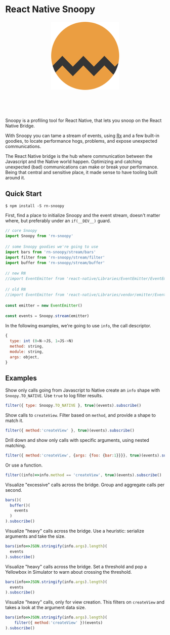 # React Native Snoopy

<h3 align="center">
  <img src="media/snoopy.png" alt="Snoopy" width="215px"/>
  <br/>
  <br/>
</h3>
<br/>
<br/>


Snoopy is a profiling tool for React Native, that lets you snoop on the React Native Bridge. 

With Snoopy you can tame a stream of events, using
[Rx](https://github.com/Reactive-Extensions/RxJS) and a few built-in goodies,
to locate performance hogs, problems, and expose unexpected communications.


The React Native bridge is the hub where communication between the Javascript
and the Native world happen. Optimizing and catching unexpected (bad)
communications can make or break your performance. Being that central and
sensitive place, it made sense to have tooling built around it.



## Quick Start

```
$ npm install -S rn-snoopy
```

First, find a place to initialize Snoopy and the event stream, doesn't matter where, but
preferably under an `if(__DEV__)` guard.

```javascript
// core Snoopy
import Snoopy from 'rn-snoopy'

// some Snoopy goodies we're going to use
import bars from 'rn-snoopy/stream/bars'
import filter from 'rn-snoopy/stream/filter'
import buffer from 'rn-snoopy/stream/buffer'

// new RN
//import EventEmitter from 'react-native/Libraries/EventEmitter/EventEmitter'

// old RN
//import EventEmitter from 'react-native/Libraries/vendor/emitter/EventEmitter'

const emitter = new EventEmitter()

const events = Snoopy.stream(emitter)
```

In the following examples, we're going to use `info`, the call descriptor.

```javascript
{
  type: int (0=N->JS, 1=JS->N)
  method: string,
  module: string,
  args: object,
}
```




## Examples

Show only calls going from Javascript to Native create an `info` shape with
`Snoopy.TO_NATIVE`. Use `true` to log filter results.

```javascript
filter({ type: Snoopy.TO_NATIVE }, true)(events).subscribe()
```

Show calls to `createView`. Filter based on `method`, and provide a shape to match it.

```javascript
filter({ method:'createView' }, true)(events).subscribe()
```

Drill down and show only calls with specific arguments, using nested matching.

```javascript
filter({ method:'createView', {args: {foo: {bar:1}}}}, true)(events).subscribe()
```

Or use a function.

```javascript
filter((info)=>info.method == 'createView', true)(events).subscribe()
```

Visualize "excessive" calls across the bridge. Group and aggregate calls per second.

```javascript
bars()(
  buffer()(
    events
  )
).subscribe()
```



Visualize "heavy" calls across the bridge. Use a heuristic: serialize arguments and take
the size.

```javascript
bars(info=>JSON.stringify(info.args).length)(
  events
).subscribe()
```


Visualize "heavy" calls across the bridge. Set a threshold and pop a Yellowbox in Simulator
to warn about crossing the threshold.

```javascript
bars(info=>JSON.stringify(info.args).length)(
  events
).subscribe()
```


Visualize "heavy" calls, only for view creation. This filters on `createView` and takes a look at the
argument data size.

```javascript
bars(info=>JSON.stringify(info.args).length)(
    filter({ method:'createView' })(events)
).subscribe()
```



